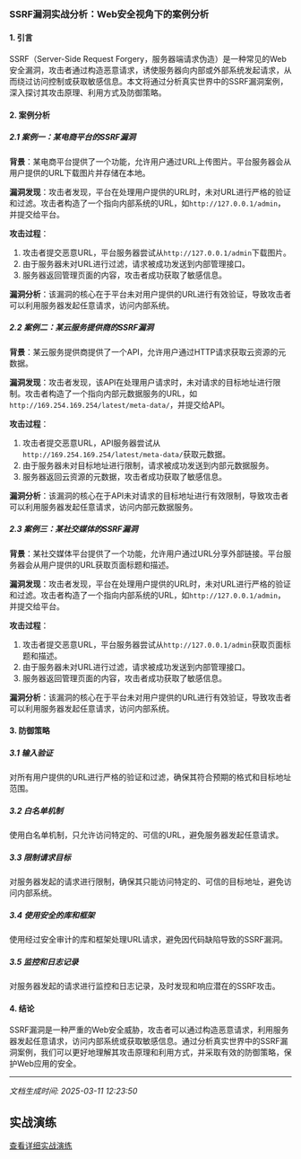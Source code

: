 ### SSRF漏洞实战分析：Web安全视角下的案例分析

#### 1. 引言
SSRF（Server-Side Request Forgery，服务器端请求伪造）是一种常见的Web安全漏洞，攻击者通过构造恶意请求，诱使服务器向内部或外部系统发起请求，从而绕过访问控制或获取敏感信息。本文将通过分析真实世界中的SSRF漏洞案例，深入探讨其攻击原理、利用方式及防御策略。

#### 2. 案例分析

##### 2.1 案例一：某电商平台的SSRF漏洞
**背景**：某电商平台提供了一个功能，允许用户通过URL上传图片。平台服务器会从用户提供的URL下载图片并存储在本地。

**漏洞发现**：攻击者发现，平台在处理用户提供的URL时，未对URL进行严格的验证和过滤。攻击者构造了一个指向内部系统的URL，如`http://127.0.0.1/admin`，并提交给平台。

**攻击过程**：
1. 攻击者提交恶意URL，平台服务器尝试从`http://127.0.0.1/admin`下载图片。
2. 由于服务器未对URL进行过滤，请求被成功发送到内部管理接口。
3. 服务器返回管理页面的内容，攻击者成功获取了敏感信息。

**漏洞分析**：该漏洞的核心在于平台未对用户提供的URL进行有效验证，导致攻击者可以利用服务器发起任意请求，访问内部系统。

##### 2.2 案例二：某云服务提供商的SSRF漏洞
**背景**：某云服务提供商提供了一个API，允许用户通过HTTP请求获取云资源的元数据。

**漏洞发现**：攻击者发现，该API在处理用户请求时，未对请求的目标地址进行限制。攻击者构造了一个指向内部元数据服务的URL，如`http://169.254.169.254/latest/meta-data/`，并提交给API。

**攻击过程**：
1. 攻击者提交恶意URL，API服务器尝试从`http://169.254.169.254/latest/meta-data/`获取元数据。
2. 由于服务器未对目标地址进行限制，请求被成功发送到内部元数据服务。
3. 服务器返回云资源的元数据，攻击者成功获取了敏感信息。

**漏洞分析**：该漏洞的核心在于API未对请求的目标地址进行有效限制，导致攻击者可以利用服务器发起任意请求，访问内部元数据服务。

##### 2.3 案例三：某社交媒体的SSRF漏洞
**背景**：某社交媒体平台提供了一个功能，允许用户通过URL分享外部链接。平台服务器会从用户提供的URL获取页面标题和描述。

**漏洞发现**：攻击者发现，平台在处理用户提供的URL时，未对URL进行严格的验证和过滤。攻击者构造了一个指向内部系统的URL，如`http://127.0.0.1/admin`，并提交给平台。

**攻击过程**：
1. 攻击者提交恶意URL，平台服务器尝试从`http://127.0.0.1/admin`获取页面标题和描述。
2. 由于服务器未对URL进行过滤，请求被成功发送到内部管理接口。
3. 服务器返回管理页面的内容，攻击者成功获取了敏感信息。

**漏洞分析**：该漏洞的核心在于平台未对用户提供的URL进行有效验证，导致攻击者可以利用服务器发起任意请求，访问内部系统。

#### 3. 防御策略

##### 3.1 输入验证
对所有用户提供的URL进行严格的验证和过滤，确保其符合预期的格式和目标地址范围。

##### 3.2 白名单机制
使用白名单机制，只允许访问特定的、可信的URL，避免服务器发起任意请求。

##### 3.3 限制请求目标
对服务器发起的请求进行限制，确保其只能访问特定的、可信的目标地址，避免访问内部系统。

##### 3.4 使用安全的库和框架
使用经过安全审计的库和框架处理URL请求，避免因代码缺陷导致的SSRF漏洞。

##### 3.5 监控和日志记录
对服务器发起的请求进行监控和日志记录，及时发现和响应潜在的SSRF攻击。

#### 4. 结论
SSRF漏洞是一种严重的Web安全威胁，攻击者可以通过构造恶意请求，利用服务器发起任意请求，访问内部系统或获取敏感信息。通过分析真实世界中的SSRF漏洞案例，我们可以更好地理解其攻击原理和利用方式，并采取有效的防御策略，保护Web应用的安全。

---

*文档生成时间: 2025-03-11 12:23:50*


## 实战演练

[查看详细实战演练](SSRF漏洞实战分析的案例分析/详细资料/SSRF漏洞实战分析的案例分析_实战演练.md)



























